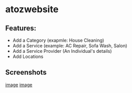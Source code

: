 # atozwebsite

## Features:
- Add a Category (exapmle: House Cleaning)
- Add a Service (example: AC Repair, Sofa Wash, Salon)
- Add a Service Provider (An Individual's details)
- Add Locations

## Screenshots

[image](Screenshots/screenshot_1.png)
[image](Screenshots/screenshot_2.png)